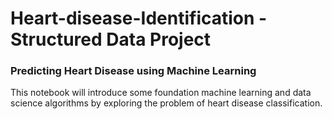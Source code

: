# Heart-disease-Identification - Structured Data Project
### Predicting Heart Disease using Machine Learning

This notebook will introduce some foundation machine learning and data science algorithms by exploring the problem of heart disease classification.
